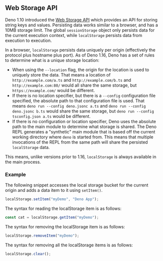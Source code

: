 ## Web Storage API

Deno 1.10 introduced the [Web Storage API](https://developer.mozilla.org/en-US/docs/Web/API/Web_Storage_API) which
provides an API for storing string keys and values. Persisting data works similar to a browser, and has a 10MB storage
limit. The global `sessionStorage` object only persists data for the current execution context, while `localStorage`
persists data from execution to execution.

In a browser, `localStorage` persists data uniquely per origin (effectively the protocol plus hostname plus port). As of
Deno 1.16, Deno has a set of rules to determine what is a unique storage location:

- When using the `--location` flag, the origin for the location is used to uniquely store the data. That means a
  location of `http://example.com/a.ts` and `http://example.com/b.ts` and `http://example.com:80/` would all share the
  same storage, but `https://example.com/` would be different.
- If there is no location specifier, but there is a `--config` configuration file specified, the absolute path to that
  configuration file is used. That means `deno run --config deno.jsonc a.ts` and `deno run --config deno.jsonc b.ts`
  would share the same storage, but `deno run --config tsconfig.json a.ts` would be different.
- If there is no configuration or location specifier, Deno uses the absolute path to the main module to determine what
  storage is shared. The Deno REPL generates a "synthetic" main module that is based off the current working directory
  where `deno` is started from. This means that multiple invocations of the REPL from the same path will share the
  persisted `localStorage` data.

This means, unlike versions prior to 1.16, `localStorage` is always available in the main process.

### Example

The following snippet accesses the local storage bucket for the current origin and adds a data item to it using
`setItem()`.

```ts
localStorage.setItem("myDemo", "Deno App");
```

The syntax for reading the localStorage item is as follows:

```ts
const cat = localStorage.getItem("myDemo");
```

The syntax for removing the localStorage item is as follows:

```ts
localStorage.removeItem("myDemo");
```

The syntax for removing all the localStorage items is as follows:

```ts
localStorage.clear();
```
